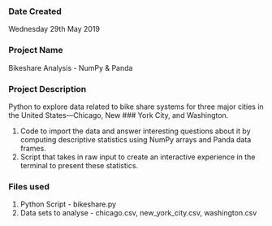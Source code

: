 ### Date Created
Wednesday 29th May 2019

### Project Name
Bikeshare Analysis - NumPy & Panda

### Project Description
Python to explore data related to bike share systems for three major cities in the United States—Chicago, New ### York City, and Washington.
  1. Code to import the data and answer interesting questions about it by computing descriptive statistics using NumPy arrays and Panda data frames.
  2. Script that takes in raw input to create an interactive experience in the terminal to present these statistics.

### Files used
  1. Python Script - bikeshare.py
  2. Data sets to analyse - chicago.csv, new_york_city.csv, washington.csv
  
